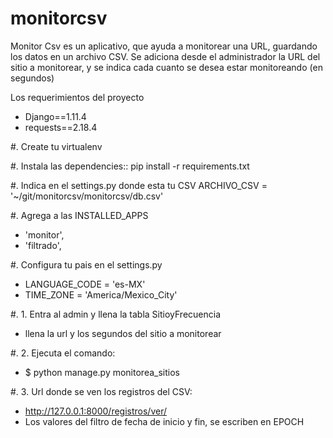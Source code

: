 # monitorcsv
Monitor Csv es un aplicativo, que ayuda a monitorear una URL, guardando los datos en un archivo CSV. Se adiciona desde el administrador la URL del sitio a monitorear, y se indica cada cuanto se desea estar monitoreando (en segundos)

Los requerimientos del proyecto
- Django==1.11.4
- requests==2.18.4

#. Create tu virtualenv

#. Instala las dependencies::
    pip install -r requirements.txt

#. Indica en el settings.py donde esta tu CSV
    ARCHIVO_CSV = '~/git/monitorcsv/monitorcsv/db.csv'

#. Agrega a las INSTALLED_APPS        
- 'monitor',
- 'filtrado',
        
        
#. Configura tu pais en el settings.py
- LANGUAGE_CODE = 'es-MX'
- TIME_ZONE = 'America/Mexico_City'

#. 1. Entra al admin y llena la tabla SitioyFrecuencia 
- llena la url y los segundos del sitio a monitorear

#. 2. Ejecuta el comando:
- $ python manage.py monitorea_sitios

#. 3. Url donde se ven los registros del CSV:
- http://127.0.0.1:8000/registros/ver/
- Los valores del filtro de fecha de inicio y fin, se escriben en EPOCH 





    
    


